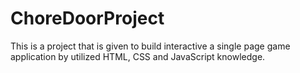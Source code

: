 # ChoreDoorProject

This is a project that is given to build interactive a single page game application by utilized HTML, CSS and JavaScript knowledge.

